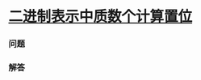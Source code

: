 # [二进制表示中质数个计算置位](https://leetcode-cn.com/problems/prime-number-of-set-bits-in-binary-representation)

### 问题



### 解答

```

```

